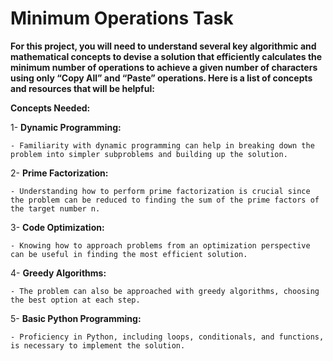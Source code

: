 # Minimum Operations Task

**For this project, you will need to understand several key algorithmic and mathematical concepts to devise a solution that
efficiently calculates the minimum number of operations to achieve a given number of characters using only “Copy All” and “Paste” operations.
Here is a list of concepts and resources that will be helpful:**

**Concepts Needed:**

  1- **Dynamic Programming:**
    
    - Familiarity with dynamic programming can help in breaking down the problem into simpler subproblems and building up the solution.
  
  2- **Prime Factorization:**
    
    - Understanding how to perform prime factorization is crucial since the problem can be reduced to finding the sum of the prime factors of the target number n.
  
  3- **Code Optimization:**
    
    - Knowing how to approach problems from an optimization perspective can be useful in finding the most efficient solution.
  
  4- **Greedy Algorithms:**
    
    - The problem can also be approached with greedy algorithms, choosing the best option at each step.
  
  5- **Basic Python Programming:**
  
    - Proficiency in Python, including loops, conditionals, and functions, is necessary to implement the solution.
